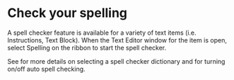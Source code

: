 # Check your spelling

A spell checker feature is available for a variety of text items (i.e. Instructions, Text Block). When the Text Editor window for the item is open, select Spelling on the ribbon to start the spell checker.

See for more details on selecting a spell checker dictionary and for turning on/off auto spell checking.
